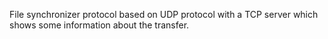 File synchronizer protocol based on UDP protocol with a TCP server which shows some information about the transfer.
